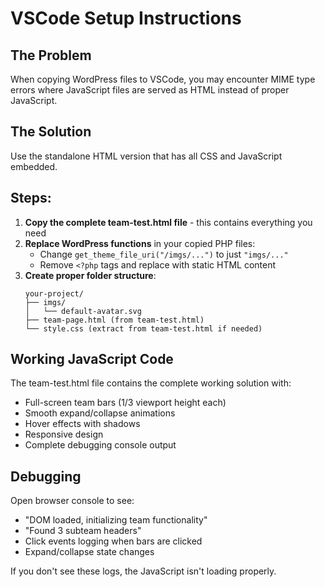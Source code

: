 # VSCode Setup Instructions

## The Problem
When copying WordPress files to VSCode, you may encounter MIME type errors where JavaScript files are served as HTML instead of proper JavaScript.

## The Solution
Use the standalone HTML version that has all CSS and JavaScript embedded.

## Steps:

1. **Copy the complete team-test.html file** - this contains everything you need
2. **Replace WordPress functions** in your copied PHP files:
   - Change `get_theme_file_uri("/imgs/...")` to just `"imgs/..."`
   - Remove `<?php` tags and replace with static HTML content
3. **Create proper folder structure**:
   ```
   your-project/
   ├── imgs/
   │   └── default-avatar.svg
   ├── team-page.html (from team-test.html)
   └── style.css (extract from team-test.html if needed)
   ```

## Working JavaScript Code
The team-test.html file contains the complete working solution with:
- Full-screen team bars (1/3 viewport height each)
- Smooth expand/collapse animations
- Hover effects with shadows
- Responsive design
- Complete debugging console output

## Debugging
Open browser console to see:
- "DOM loaded, initializing team functionality"
- "Found 3 subteam headers"
- Click events logging when bars are clicked
- Expand/collapse state changes

If you don't see these logs, the JavaScript isn't loading properly.